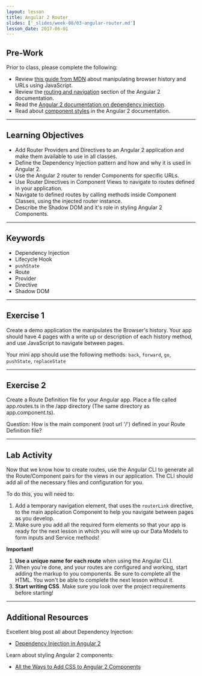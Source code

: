```yaml
---
layout: lesson
title: Angular 2 Router
slides: ['_slides/week-08/03-angular-router.md']
lesson_date: 2017-06-01
---
```


## Pre-Work

Prior to class, please complete the following:

- Review [this guide from MDN](https://developer.mozilla.org/en-US/docs/Web/API/History_API) about manipulating browser history and URLs using JavaScript.
- Review the [routing and navigation](https://angular.io/docs/ts/latest/guide/router.html) section of the Angular 2 documentation.
- Read the [Angular 2 documentation on dependency injection](http://blog.thoughtram.io/angular/2015/05/18/dependency-injection-in-angular-2.html).
- Read about [component styles](https://angular.io/docs/ts/latest/guide/component-styles.html) in the Angular 2 documentation.

---

## Learning Objectives

- Add Router Providers and Directives to an Angular 2 application and make them available to use in all classes.
- Define the Dependency Injection pattern and how and why it is used in Angular 2.
- Use the Angular 2 router to render Components for specific URLs.
- Use Router Directives in Component Views to navigate to routes defined in your application.
- Navigate to defined routes by calling methods inside Component Classes, using the injected
router instance.
- Describe the Shadow DOM and it's role in styling Angular 2 Components.

---

## Keywords

- Dependency Injection
- Lifecycle Hook
- `pushState`
- Route
- Provider
- Directive
- Shadow DOM

---

## Exercise 1

Create a demo application the manipulates the Browser's history. Your app should have 4 pages with a write up or description of each history method, and use JavaScript to navigate between pages.

Your mini app should use the following methods: `back`, `forward`, `go`, `pushState`, `replaceState`

---

## Exercise 2

Create a Route Definition file for your Angular app. Place a file called app.routes.ts in the /app directory (The same directory as app.component.ts).

Question: How is the main component (root url '/') defined in your Route Definition file?

---

## Lab Activity

Now that we know how to create routes, use the Angular CLI to generate all the Route/Component pairs for the views in our application. The CLI should add all of the necessary files and configuration for you.

To do this, you will need to:

1. Add a temporary navigation element, that uses the `routerLink` directive, to the main application Component to help you navigate between pages as you develop.
2. Make sure you add all the required form elements so that your app is ready for the next lesson in which you will wire up our Data Models to form inputs and Service methods!

**Important!**

1.  **Use a unique name for each route** when using the Angular CLI.
2. When you're done, and your routes are configured and working, start adding the markup to you components. Be sure to complete all the HTML. You won't be able to complete the next lesson without it.
3. **Start writing CSS**. Make sure you look over the project requirements before starting!

---

## Additional Resources

Excellent blog post all about Dependency Injection:

- [Dependency Injection in Angular 2](http://blog.thoughtram.io/angular/2015/05/18/dependency-injection-in-angular-2.html)

Learn about styling Angular 2 components:

- [All the Ways to Add CSS to Angular 2 Components](https://scotch.io/tutorials/all-the-ways-to-add-css-to-angular-2-components)
